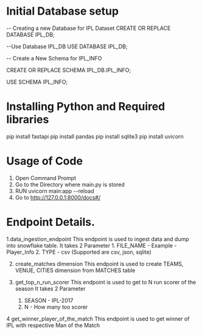 # Initial Database setup

-- Creating a new Database for IPL Dataset
CREATE OR REPLACE DATABASE IPL_DB;

--Use Database IPL_DB
USE DATABASE IPL_DB;

-- Create a New Schema for IPL_INFO

CREATE OR REPLACE SCHEMA IPL_DB.IPL_INFO;

USE SCHEMA IPL_INFO;

# Installing Python and Required libraries

pip install fastapi
pip install pandas
pip install sqlite3
pip install uvicorn


# Usage of Code
1. Open Command Prompt
2. Go to the Directory where main.py is stored
3. RUN uvicorn main:app --reload
4. Go to http://127.0.0.1:8000/docs#/

# Endpoint Details.

1.data_ingestion_endpoint
	This endpoint is used to ingest data and dump into snowflake table.
	It takes 2 Parameter
	1. FILE_NAME - Example - Player_Info
	2. TYPE  - csv (Supported are csv, json, sqlite)
	
2. create_matches dimension
	This endpoint is used to create TEAMS, VENUE, CITIES dimension from MATCHES table

3. get_top_n_run_scorer
	This endpoint is used to get to N run scorer of the season
	It takes 2 Parameter
	1. SEASON - IPL-2017
	2. N      - How many too scorer

4 get_winner_player_of_the_match
	This endpoint is used to get winner of IPL with respective Man of the Match
